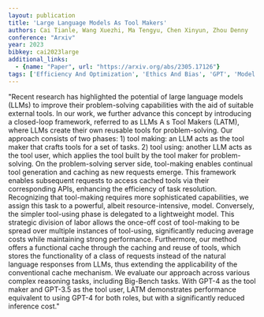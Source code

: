 ```yaml
---
layout: publication
title: 'Large Language Models As Tool Makers'
authors: Cai Tianle, Wang Xuezhi, Ma Tengyu, Chen Xinyun, Zhou Denny
conference: "Arxiv"
year: 2023
bibkey: cai2023large
additional_links:
  - {name: "Paper", url: "https://arxiv.org/abs/2305.17126"}
tags: ['Efficiency And Optimization', 'Ethics And Bias', 'GPT', 'Model Architecture', 'RAG', 'Tools']
---
```

"Recent research has highlighted the potential of large language models (LLMs) to improve their problem-solving capabilities with the aid of suitable external tools. In our work, we further advance this concept by introducing a closed-loop framework, referred to as LLMs A s Tool Makers (LATM), where LLMs create their own reusable tools for problem-solving. Our approach consists of two phases: 1) tool making: an LLM acts as the tool maker that crafts tools for a set of tasks. 2) tool using: another LLM acts as the tool user, which applies the tool built by the tool maker for problem-solving. On the problem-solving server side, tool-making enables continual tool generation and caching as new requests emerge. This framework enables subsequent requests to access cached tools via their corresponding APIs, enhancing the efficiency of task resolution. Recognizing that tool-making requires more sophisticated capabilities, we assign this task to a powerful, albeit resource-intensive, model. Conversely, the simpler tool-using phase is delegated to a lightweight model. This strategic division of labor allows the once-off cost of tool-making to be spread over multiple instances of tool-using, significantly reducing average costs while maintaining strong performance. Furthermore, our method offers a functional cache through the caching and reuse of tools, which stores the functionality of a class of requests instead of the natural language responses from LLMs, thus extending the applicability of the conventional cache mechanism. We evaluate our approach across various complex reasoning tasks, including Big-Bench tasks. With GPT-4 as the tool maker and GPT-3.5 as the tool user, LATM demonstrates performance equivalent to using GPT-4 for both roles, but with a significantly reduced inference cost."

